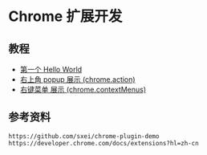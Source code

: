 # Chrome 扩展开发

## 教程

* [第一个 Hello World](./demo1/Readme.md)   
* [右上角 popup 展示 (chrome.action)](./demo2/Readme.md)   
* [右键菜单 展示 (chrome.contextMenus) ](./demo3/Readme.md)   

## 参考资料
```
https://github.com/sxei/chrome-plugin-demo
https://developer.chrome.com/docs/extensions?hl=zh-cn
```